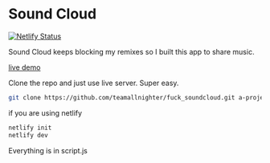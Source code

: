 # Sound Cloud

[![Netlify Status](https://api.netlify.com/api/v1/badges/55a85817-8258-4c22-aa1b-f411052f1c11/deploy-status)](https://app.netlify.com/sites/fuck-soundcloud-player/deploys)

Sound Cloud keeps blocking my remixes so I built this app to share music. 

[live demo](https://fuck-soundcloud-player.netlify.app/)


Clone the repo and just use live server. Super easy.

```bash
git clone https://github.com/teamallnighter/fuck_soundcloud.git a-project-name
```

if you are using netlify

```bash
netlify init
netlify dev
```

Everything is in script.js




